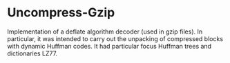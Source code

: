 # Uncompress-Gzip


Implementation of a deflate algorithm decoder (used in gzip files). In particular, it was intended to carry out the unpacking of compressed blocks with dynamic Huffman codes. It had particular focus Huffman trees and dictionaries LZ77.
